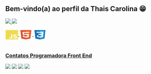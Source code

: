## Bem-vindo(a) ao perfil da Thais Carolina 😁

 <div>
   <a href="https://github.com/Thais-enf">
   <img height="180em" src="https://github-readme-stats.vercel.app/api?username=Thais-enf&show_icons=true&theme=tokyonight&include_all_commits=true&count_private=true"/>
   <img height="180em" src="https://github-readme-stats.vercel.app/api/top-langs/?username=Thais-enf&layout=compact&langs_count=6&theme=tokyonight"/>
</div>
    
<div style="display: inline_block"><br>
  <img align="center" alt="Js" height="30" width="40" src="https://raw.githubusercontent.com/devicons/devicon/master/icons/javascript/javascript-plain.svg ">
  <img align="center" alt="HTML" height="30" width="40" src="https://raw.githubusercontent.com/devicons/devicon/master/icons/html5/html5-original.svg ">
  <img align="center" alt="CSS" height="30" width="40" src="https://raw.githubusercontent.com/devicons/devicon/master/icons/css3/css3-original.svg ">
</div>
 
<br>
 
### Contatos Programadora Front End
 
<div>

  <a href="https://www.instagram.com/thais.carolina05/" target="_blank"><img  heigth="30" width="30" src="https://img.freepik.com/vetores-premium/icone-do-aplicativo-instagram-logotipo-da-midia-social-ilustracao-em-vetor_277909-403.jpg" target="_blank"></a>
  <a href = "mailto:thais.carolina05@gmail.com"><img  heigth="30" width="30" src="https://encrypted-tbn0.gstatic.com/images?q=tbn:ANd9GcTYOA0dPp-SKJh6hwmDCaZViFERM2qvmqHViA&usqp=CAU" alvo ="_blank"></a>
  <a href="https://www.linkedin.com/in/thaiscarolina05/" target="_blank"><img heigth="30" width="30" src="https://t.ctcdn.com.br/IwwDh-BajTE4ZwE4zuIcvz9Q2ZY=/i490027.jpeg" target="_blank"></a>
   <a href="https://portifolio-thais-carolina.netlify.app/" target="_blank"><img  heigth="30" width="30" src=https://cdn.icon-icons.com/icons2/1145/PNG/512/codeoutlinedprogrammingsigns_81143.png target="_blank"></a>
</div>
